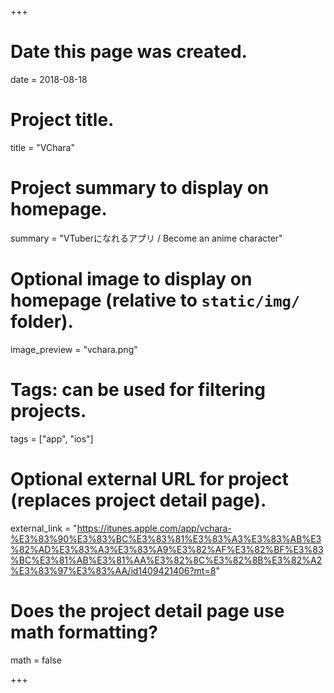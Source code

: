 +++
# Date this page was created.
date = 2018-08-18

# Project title.
title = "VChara"

# Project summary to display on homepage.
summary = "VTuberになれるアプリ / Become an anime character"

# Optional image to display on homepage (relative to `static/img/` folder).
image_preview = "vchara.png"

# Tags: can be used for filtering projects.
tags = ["app", "ios"]

# Optional external URL for project (replaces project detail page).
external_link = "https://itunes.apple.com/app/vchara-%E3%83%90%E3%83%BC%E3%83%81%E3%83%A3%E3%83%AB%E3%82%AD%E3%83%A3%E3%83%A9%E3%82%AF%E3%82%BF%E3%83%BC%E3%81%AB%E3%81%AA%E3%82%8C%E3%82%8B%E3%82%A2%E3%83%97%E3%83%AA/id1409421406?mt=8"

# Does the project detail page use math formatting?
math = false

+++
